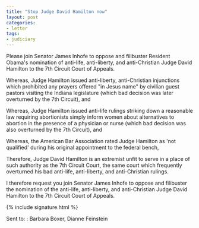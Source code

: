 ```yaml
---
title: "Stop Judge David Hamilton now"
layout: post
categories:
- letter
tags:
- judiciary
---
```


Please join Senator James Inhofe to oppose and filibuster Resident Obama's nomination of anti-life, anti-liberty, and anti-Christian Judge David Hamilton to the 7th Circuit Court of Appeals.

Whereas, Judge Hamilton issued anti-liberty, anti-Christian injunctions which prohibited any prayers offered "in Jesus name" by civilian guest pastors visiting the Indiana legislature (which bad decision was later overturned by the 7th Circuit), and

Whereas, Judge Hamilton issued anti-life rulings striking down a reasonable law requiring abortionists simply inform women about alternatives to abortion in the presence of a physician or nurse (which bad decision was also overturned by the 7th Circuit), and

Whereas, the American Bar Association rated Judge Hamilton as 'not qualified' during his original appointment to the federal bench,

Therefore, Judge David Hamilton is an extremist unfit to serve in a place of such authority as the 7th Circuit Court, the same court which frequently overturned his bad anti-life, anti-liberty, and anti-Christian rulings.

I therefore request you join Senator James Inhofe to oppose and filibuster the nomination of the anti-life, anti-liberty, and anti-Christian Judge David Hamilton to the 7th Circuit Court of Appeals.

{% include signature.html %}

Sent to:
: Barbara Boxer, Dianne Feinstein
